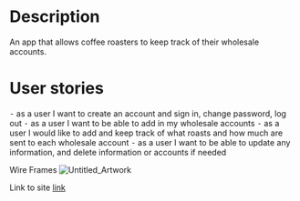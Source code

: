 # Description
An app that allows coffee roasters to keep track of their wholesale accounts.

# User stories
⁃ as a user I want to create an account and sign in, change password, log out
⁃ as a user I want to be able to add in my wholesale accounts
⁃ as a user I would like to add and keep track of what roasts and how much are sent to each wholesale account
⁃ as a user I want to be able to update any information, and delete information or accounts if needed



Wire Frames
![Untitled_Artwork](https://media.git.generalassemb.ly/user/36739/files/4c7bb080-ba4f-11ec-8db8-e31d17ecfb6c)

Link to site
[link](https://cjlamborn.github.io/roaster-wholesale-app-client/)